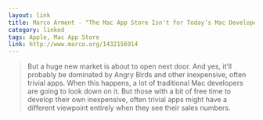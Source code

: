 ```yaml
---
layout: link
title: Marco Arment - "The Mac App Store Isn't for Today’s Mac Developers"
category: linked
tags: Apple, Mac App Store
link: http://www.marco.org/1432156914
---
```


> But a huge new market is about to open next door. And yes, it’ll probably be dominated by Angry Birds and other inexpensive, often trivial apps. When this happens, a lot of traditional Mac developers are going to look down on it. But those with a bit of free time to develop their own inexpensive, often trivial apps might have a different viewpoint entirely when they see their sales numbers.
